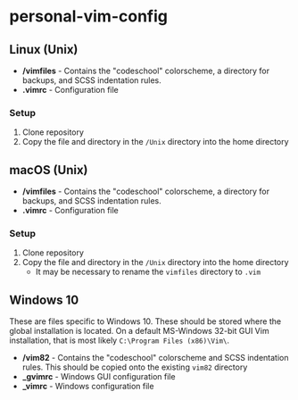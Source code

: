 # personal-vim-config

## Linux (Unix)

* **/vimfiles** - Contains the "codeschool" colorscheme, a directory for backups, and SCSS indentation rules.
* **.vimrc** - Configuration file

### Setup

1. Clone repository
2. Copy the file and directory in the `/Unix` directory into the home directory

## macOS (Unix)

* **/vimfiles** - Contains the "codeschool" colorscheme, a directory for backups, and SCSS indentation rules.
* **.vimrc** - Configuration file

### Setup 

1. Clone repository
2. Copy the file and directory in the `/Unix` directory into the home directory
    - It may be necessary to rename the `vimfiles` directory to `.vim`

## Windows 10

These are files specific to Windows 10. These should be stored where the global installation is located. On a default MS-Windows 32-bit GUI Vim installation, that is most likely `C:\Program Files (x86)\Vim\`.

* **/vim82** - Contains the "codeschool" colorscheme and SCSS indentation rules. This should be copied onto the existing `vim82` directory
* **_gvimrc** - Windows GUI configuration file
* **_vimrc** - Windows configuration file
